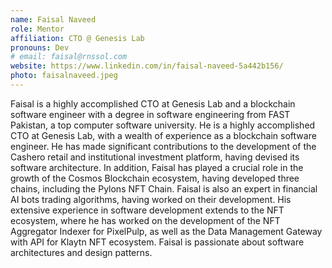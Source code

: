 ```yaml
---
name: Faisal Naveed
role: Mentor
affiliation: CTO @ Genesis Lab
pronouns: Dev
# email: faisal@rnssol.com
website: https://www.linkedin.com/in/faisal-naveed-5a442b156/
photo: faisalnaveed.jpeg
---
```


Faisal is a highly accomplished CTO at Genesis Lab and a blockchain software engineer with a degree in software engineering from FAST Pakistan, a top computer software university. He is a highly accomplished CTO at Genesis Lab, with a wealth of experience as a blockchain software engineer. He has made significant contributions to the development of the Cashero retail and institutional investment platform, having devised its software architecture. In addition, Faisal has played a crucial role in the growth of the Cosmos Blockchain ecosystem, having developed three chains, including the Pylons NFT Chain. Faisal is also an expert in financial AI bots trading algorithms, having worked on their development. His extensive experience in software development extends to the NFT ecosystem, where he has worked on the development of the NFT Aggregator Indexer for PixelPulp, as well as the Data Management Gateway with API for Klaytn NFT ecosystem. Faisal is passionate about software architectures and design patterns.
